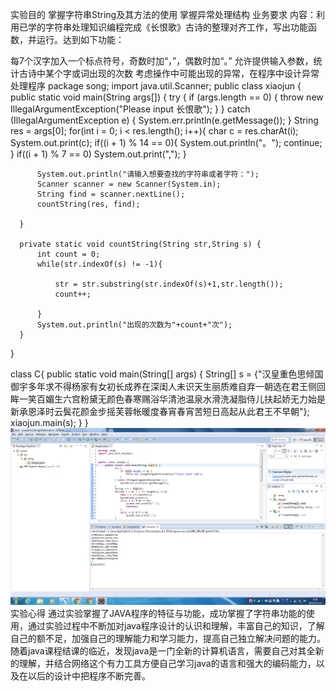 实验目的
掌握字符串String及其方法的使用
掌握异常处理结构
业务要求
内容：利用已学的字符串处理知识编程完成《长恨歌》古诗的整理对齐工作，写出功能函数，并运行。达到如下功能：

每7个汉字加入一个标点符号，奇数时加“，”，偶数时加“。”
允许提供输入参数，统计古诗中某个字或词出现的次数
考虑操作中可能出现的异常，在程序中设计异常处理程序
package song;
import java.util.Scanner;
public class xiaojun {
      public static void main(String args[]) {
          try {
              if (args.length == 0) {
                  throw new IllegalArgumentException("Please input 长恨歌");
              }
          } catch (IllegalArgumentException e) {
              System.err.println(e.getMessage());
          }
          String res = args[0];
          for(int i = 0; i < res.length(); i++){
              char c = res.charAt(i);
              System.out.print(c);
              if((i + 1) % 14 == 0){
                  System.out.println("。");
                  continue;
              }
              if((i + 1) % 7 == 0)
                  System.out.print(",");
          }

          System.out.println("请输入想要查找的字符串或者字符：");
          Scanner scanner = new Scanner(System.in);
          String find = scanner.nextLine();
          countString(res, find);

      }

      private static void countString(String str,String s) {
          int count = 0;
          while(str.indexOf(s) != -1){

              str = str.substring(str.indexOf(s)+1,str.length());
              count++;

          }
          System.out.println("出现的次数为"+count+"次");
      }
  }


  class C{
      public static void main(String[] args) {
          String[] s = {"汉皇重色思倾国御宇多年求不得杨家有女初长成养在深闺人未识天生丽质难自弃一朝选在君王侧回眸一笑百媚生六宫粉黛无颜色春寒赐浴华清池温泉水滑洗凝脂侍儿扶起娇无力始是新承恩泽时云鬓花颜金步摇芙蓉帐暖度春宵春宵苦短日高起从此君王不早朝"};
          xiaojun.main(s);
      }
}
![image](https://github.com/sxj110/SongXiaojun/blob/master/%E6%88%AA%E5%9B%BE.PNG)
实验心得
  通过实验掌握了JAVA程序的特征与功能，成功掌握了字符串功能的使用，通过实验过程中不断加对java程序设计的认识和理解，丰富自己的知识，了解自己的额不足，加强自己的理解能力和学习能力，提高自己独立解决问题的能力。随着java课程结课的临近，发现java是一门全新的计算机语言，需要自己对其全新的理解，并结合网络这个有力工具方便自己学习java的语言和强大的编码能力，以及在以后的设计中把程序不断完善。

